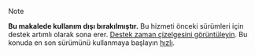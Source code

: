 >[!Note]
>**Bu makalede kullanım dışı bırakılmıştır.** Bu hizmeti önceki sürümleri için destek artımlı olarak sona erer. [Destek zaman çizelgesini görüntüleyin](../articles/machine-learning/service/overview-what-happened-to-workbench.md#timeline). Bu konuda en son sürümünü kullanmaya başlayın [hızlı](../articles/machine-learning/service/index.yml).